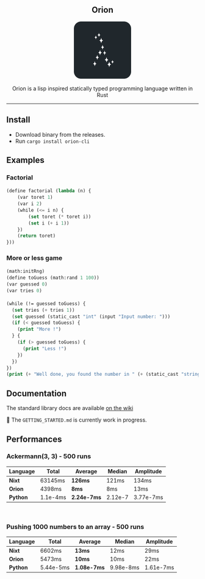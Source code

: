 <div align="center">

  Orion
  ---
  <img width="150px" src="assets/logo.png">

  Orion is a lisp inspired statically typed programming language written in Rust

</div>


---

## Install

- Download binary from the releases.
- Run `cargo install orion-cli`

## Examples

### Factorial

```lisp
(define factorial (lambda (n) {
    (var toret 1)
    (var i 2)
    (while (<= i n) {
        (set toret (* toret i))
        (set i (+ i 1))
    })
    (return toret)
}))
```

### More or less game

```lisp
(math:initRng)
(define toGuess (math:rand 1 100))
(var guessed 0)
(var tries 0)

(while (!= guessed toGuess) {
  (set tries (+ tries 1))
  (set guessed (static_cast "int" (input "Input number: ")))
  (if (< guessed toGuess) {
    (print "More !")
  } {
    (if (> guessed toGuess) {
      (print "Less !")
    })
  })
})
(print (+ "Well done, you found the number in " (+ (static_cast "string" tries) " tries")))

```

## Documentation

The standard library docs are available [on the wiki](https://github.com/Wafelack/orion-lang/wiki)

:construction: The `GETTING_STARTED.md` is currently work in progress.

## Performances

### Ackermann(3, 3) - 500 runs

| Language |  Total  | Average | Median | Amplitude |
|----------|---------|---------|--------|-----------|
|   **Nixt**   | 63145ms |  **126ms**  |  121ms |   134ms   |
|**Orion** |  4398ms |   **8ms**   |   8ms  |  13ms         |
|**Python**| 1.1e-4ms | **2.24e-7ms** | 2.12e-7 | 3.77e-7ms

<br>

### Pushing 1000 numbers to an array - 500 runs

| Language |  Total  | Average | Median | Amplitude |
|----------|---------|---------|--------|-----------|
|   **Nixt**   | 6602ms |  **13ms**  |  12ms |   29ms   |
|**Orion** |  5473ms |   **10ms**   |   10ms  |  22ms         |
|**Python**| 5.44e-5ms | **1.08e-7ms** | 9.98e-8ms| 1.61e-7ms
